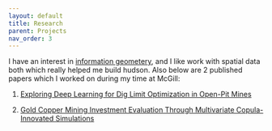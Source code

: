 ```yaml
---
layout: default
title: Research
parent: Projects
nav_order: 3
---
```


I have an interest in  <a href="https://www.robots.ox.ac.uk/~lsgs/posts/2019-09-27-info-geom.html">information geometery</a>, and I like work with spatial data both which really helped me build hudson. Also below are 2 published papers which I worked on during my time at McGill:

1) <a href="https://link.springer.com/article/10.1007/s11053-021-09864-y"> Exploring Deep Learning for Dig Limit Optimization in Open-Pit Mines</a>

2) <a href="https://link.springer.com/article/10.1007/s42461-021-00424-9"> Gold Copper Mining Investment Evaluation Through Multivariate Copula-Innovated Simulations</a>

